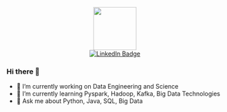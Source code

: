 <div id="header" align="center">
  <img src="https://media.giphy.com/media/M9gbBd9nbDrOTu1Mqx/giphy.gif" width="100"/>
  <div id="badges">
  <a href="https://www.linkedin.com/in/ibrahimburakezdemir/">
    <img src="https://img.shields.io/badge/LinkedIn-blue?style=for-the-badge&logo=linkedin&logoColor=white" alt="LinkedIn Badge"/>
  </a>
</div>
</div>


### Hi there 👋

- 🔭 I’m currently working on Data Engineering and Science
- 🌱 I’m currently learning Pyspark, Hadoop, Kafka, Big Data Technologies
- 💬 Ask me about Python, Java, SQL, Big Data
